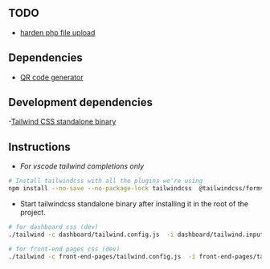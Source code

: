 
## TODO
- [harden php file upload](https://dev.to/einlinuus/how-to-upload-files-with-php-correctly-and-securely-1kng)


## Dependencies

- [QR code generator](https://github.com/davidshimjs/qrcodejs)

## Development dependencies
-[Tailwind CSS standalone binary](https://github.com/tailwindlabs/tailwindcss/releases)




## Instructions

- *For vscode tailwind completions only*
```bash
# Install tailwindcss with all the plugins we're using
npm install --no-save --no-package-lock tailwindcss  @tailwindcss/forms
```

- Start tailwindcss standalone binary after installing it in the root of the project.
```bash
# for dashboard css (dev)
./tailwind -c dashboard/tailwind.config.js  -i dashboard/tailwind.input.css -o public/assets/dashboard.css --watch

# for front-end pages css (dev)
./tailwind -c front-end-pages/tailwind.config.js  -i front-end-pages/tailwind.input.css -o public/assets/app.css --watch     
```